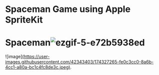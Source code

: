 # Spaceman Game using Apple SpriteKit
# Spaceman![ezgif-5-e72b5938ed](https://user-images.githubusercontent.com/42343403/174326872-013c6aa2-8f3d-4f37-a010-0a61e0700559.gif)
![image][(https://user-images.githubusercontent.com/42343403/174327265-fe0c3cc0-8a6b-4cc1-a80a-bc1c4fc8de3c.jpeg)](https://developer.apple.com/spritekit/).

